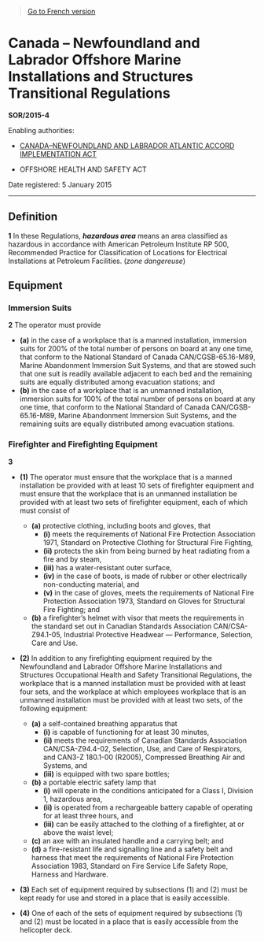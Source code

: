 > [Go to French version](/fr/Règlements/Décrets,%20ordonnances%20et%20règlements%20statutaires/2015/4.md)

# Canada – Newfoundland and Labrador Offshore Marine Installations and Structures Transitional Regulations

**SOR/2015-4**

Enabling authorities: 
- [CANADA–NEWFOUNDLAND AND LABRADOR ATLANTIC ACCORD IMPLEMENTATION ACT](/en/Acts/Statutes%20of%20Canada/1987/c.%203.md)

- OFFSHORE HEALTH AND SAFETY ACT

Date registered: 5 January 2015

----------



## Definition


**1** In these Regulations, ***hazardous area*** means an area classified as hazardous in accordance with American Petroleum Institute RP 500, Recommended Practice for Classification of Locations for Electrical Installations at Petroleum Facilities. (*zone dangereuse*)




## Equipment



### Immersion Suits


**2** The operator must provide
- **(a)** in the case of a workplace that is a manned installation, immersion suits for 200% of the total number of persons on board at any one time, that conform to the National Standard of Canada CAN/CGSB-65.16-M89, Marine Abandonment Immersion Suit Systems, and that are stowed such that one suit is readily available adjacent to each bed and the remaining suits are equally distributed among evacuation stations; and
- **(b)** in the case of a workplace that is an unmanned installation, immersion suits for 100% of the total number of persons on board at any one time, that conform to the National Standard of Canada CAN/CGSB-65.16-M89, Marine Abandonment Immersion Suit Systems, and the remaining suits are equally distributed among evacuation stations.




### Firefighter and Firefighting Equipment


**3** 

- **(1)** The operator must ensure that the workplace that is a manned installation be provided with at least 10 sets of firefighter equipment and must ensure that the workplace that is an unmanned installation be provided with at least two sets of firefighter equipment, each of which must consist of
	- **(a)** protective clothing, including boots and gloves, that
		- **(i)** meets the requirements of National Fire Protection Association 1971, Standard on Protective Clothing for Structural Fire Fighting,
		- **(ii)** protects the skin from being burned by heat radiating from a fire and by steam,
		- **(iii)** has a water-resistant outer surface,
		- **(iv)** in the case of boots, is made of rubber or other electrically non-conducting material, and
		- **(v)** in the case of gloves, meets the requirements of National Fire Protection Association 1973, Standard on Gloves for Structural Fire Fighting; and
	- **(b)** a firefighter’s helmet with visor that meets the requirements in the standard set out in Canadian Standards Association CAN/CSA-Z94.1-05, Industrial Protective Headwear — Performance, Selection, Care and Use.

- **(2)** In addition to any firefighting equipment required by the Newfoundland and Labrador Offshore Marine Installations and Structures Occupational Health and Safety Transitional Regulations, the workplace that is a manned installation must be provided with at least four sets, and the workplace at which employees workplace that is an unmanned installation must be provided with at least two sets, of the following equipment:
	- **(a)** a self-contained breathing apparatus that
		- **(i)** is capable of functioning for at least 30 minutes,
		- **(ii)** meets the requirements of Canadian Standards Association CAN/CSA-Z94.4-02, Selection, Use, and Care of Respirators, and CAN3-Z 180.1-00 (R2005), Compressed Breathing Air and Systems, and
		- **(iii)** is equipped with two spare bottles;
	- **(b)** a portable electric safety lamp that
		- **(i)** will operate in the conditions anticipated for a Class I, Division 1, hazardous area,
		- **(ii)** is operated from a rechargeable battery capable of operating for at least three hours, and
		- **(iii)** can be easily attached to the clothing of a firefighter, at or above the waist level;
	- **(c)** an axe with an insulated handle and a carrying belt; and
	- **(d)** a fire-resistant life and signalling line and a safety belt and harness that meet the requirements of National Fire Protection Association 1983, Standard on Fire Service Life Safety Rope, Harness and Hardware.

- **(3)** Each set of equipment required by subsections (1) and (2) must be kept ready for use and stored in a place that is easily accessible.

- **(4)** One of each of the sets of equipment required by subsections (1) and (2) must be located in a place that is easily accessible from the helicopter deck.


